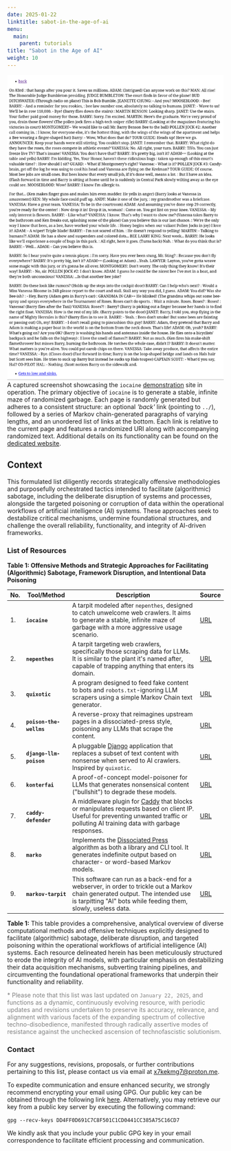 ```yaml
---
date: 2025-01-22
linktitle: sabot-in-the-age-of-ai
menu:
  main:
    parent: tutorials
title: "Sabot in the Age of AI"
weight: 10
---
```


<div class="caption"><img src="poison.madhouse-project.png">A captured screenshot showcasing the <code>iocaine</code> <a href="https://poison.madhouse-project.org/">demonstration</a> site in operation. The primary objective of <code>iocaine</code> is to generate a stable, infinite maze of randomized garbage. Each page is randomly generated but adheres to a consistent structure: an optional <em>'back'</em> link (pointing to <code>../</code>), followed by a series of Markov chain-generated paragraphs of varying lengths, and an unordered list of links at the bottom. Each link is relative to the current page and features a randomized URI along with accompanying randomized text. Additional details on its functionality can be found on the <a href="https://iocaine.madhouse-project.org/">dedicated website</a>.</div>

## Context

This formulated list diligently records strategically offensive methodologies and purposefully orchestrated tactics intended to facilitate (algorithmic) sabotage, including the deliberate disruption of systems and processes, alongside the targeted poisoning or corruption of data within the operational workflows of artificial intelligence (AI) systems. These approaches seek to destabilize critical mechanisms, undermine foundational structures, and challenge the overall reliability, functionality, and integrity of AI-driven frameworks.

###  List of Resources

**Table 1: Offensive Methods and Strategic Approaches for Facilitating (Algorithmic) Sabotage, Framework Disruption, and Intentional Data Poisoning**

| **No.** | **Tool/Method**         | **Description**                                                                                                                                                                                                                                                                                         | **Source**                                             |
|---------|--------------------------|-------------------------------------------------------------------------------------------------------------------------------------------------------------------------------------------------------------------------------------------------------------------------------------------------------|--------------------------------------------------------|
| 1.      | **`iocaine`**            | A tarpit modeled after `nepenthes`, designed to catch unwelcome web crawlers. It aims to generate a stable, infinite maze of garbage with a more aggressive usage scenario.                                                                         | [URL](https://git.madhouse-project.org/algernon/iocaine) |
| 2.      | **`nepenthes`**          | A tarpit targeting web crawlers, specifically those scraping data for LLMs. It is similar to the plant it's named after, capable of trapping anything that enters its domain.                                                                | [URL](https://zadzmo.org/code/nepenthes/)               |
| 3.      | **`quixotic`**           | A program designed to feed fake content to bots and `robots.txt`-ignoring LLM scrapers using a simple Markov Chain text generator.                                                                                                               | [URL](https://marcusb.org/hacks/quixotic.html)          |
| 4.      | **`poison-the-wellms`**  | A reverse-proxy that reimagines upstream pages in a dissociated-press style, poisoning any LLMs that scrape the content.                                                                                                                       | [URL](https://codeberg.org/MikeCoats/poison-the-wellms) |
| 5.      | **`django-llm-poison`**  | A pluggable [Django](https://www.djangoproject.com/) application that replaces a subset of text content with nonsense when served to AI crawlers. Inspired by `quixotic`.                                                                 | [URL](https://github.com/Fingel/django-llm-poison)     |
| 6.      | **`konterfai`**          | A proof-of-concept model-poisoner for LLMs that generates nonsensical content ("bullshit") to degrade these models.                                                                                                                           | [URL](https://codeberg.org/konterfai/konterfai)        |
| 7.      | **`caddy-defender`**     | A middleware plugin for [Caddy](https://caddyserver.com/) that blocks or manipulates requests based on client IP. Useful for preventing unwanted traffic or polluting AI training data with garbage responses.                                | [URL](https://github.com/JasonLovesDoggo/caddy-defender)|
| 8.      | **`marko`**              | Implements the [Dissociated Press](https://en.wikipedia.org/wiki/Dissociated_press) algorithm as both a library and CLI tool. It generates indefinite output based on character- or word-based Markov models.                                  | [URL](https://codeberg.org/timmc/marko/)               |
| 9.      | **`markov-tarpit`**              | This software can run as a back-end for a webserver, in order to trickle out a Markov chain generated output. The intended use is tarpitting "AI" bots while feeding them, slowly, useless data.                                  | [URL](https://git.rys.io/libre/markov-tarpit)               |

<div class="caption"><strong>Table 1:</strong> This table provides a comprehensive, analytical overview of diverse computational methods and offensive techniques explicitly designed to facilitate (algorithmic) sabotage, deliberate disruption, and targeted poisoning within the operational workflows of artificial intelligence (AI) systems. Each resource delineated herein has been meticulously structured to erode the integrity of AI models, with particular emphasis on destabilizing their data acquisition mechanisms, subverting training pipelines, and circumventing the foundational operational frameworks that underpin their functionality and reliability.</div>

<span style="color:grey">* Please note that this list was last updated on `January 22, 2025`, and functions as a dynamic, continuously evolving resource, with periodic updates and revisions undertaken to preserve its accuracy, relevance, and alignment with various facets of the expanding spectrum of collective techno-disobedience, manifested through radically assertive modes of resistance against the unchecked ascension of technofascistic solutionism.</span>

### Contact

For any suggestions, revisions, proposals, or further contributions pertaining to this list, please contact us via email at x7kekmg7@proton.me.

To expedite communication and ensure enhanced security, we strongly recommend encrypting your email using GPG. Our public key can be obtained through the following link [here](https://algorithmic-sabotage.github.io/asrg/about/DD4FF0D691C7C8F501C1CD0441CC385A75C16CD7.asc). Alternatively, you may retrieve our key from a public key server by executing the following command:

```
gpg --recv-keys DD4FF0D691C7C8F501C1CD0441CC385A75C16CD7
```

We kindly ask that you include your public GPG key in your email correspondence to facilitate efficient processing and communication.


